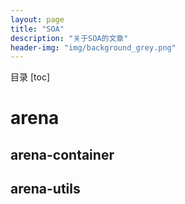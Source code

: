 ```yaml
---
layout: page
title: "SOA"
description: "关于SOA的文章"
header-img: "img/background_grey.png"
---
```


目录
[toc]

# arena

## arena-container

## arena-utils

